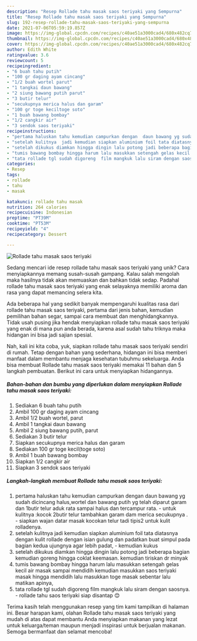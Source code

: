 ```yaml
---
description: "Resep Rollade tahu masak saos teriyaki yang Sempurna"
title: "Resep Rollade tahu masak saos teriyaki yang Sempurna"
slug: 192-resep-rollade-tahu-masak-saos-teriyaki-yang-sempurna
date: 2021-07-06T05:59:19.857Z
image: https://img-global.cpcdn.com/recipes/c40ae51a3000cad4/680x482cq70/rollade-tahu-masak-saos-teriyaki-foto-resep-utama.jpg
thumbnail: https://img-global.cpcdn.com/recipes/c40ae51a3000cad4/680x482cq70/rollade-tahu-masak-saos-teriyaki-foto-resep-utama.jpg
cover: https://img-global.cpcdn.com/recipes/c40ae51a3000cad4/680x482cq70/rollade-tahu-masak-saos-teriyaki-foto-resep-utama.jpg
author: Edith White
ratingvalue: 3.6
reviewcount: 5
recipeingredient:
- "6 buah tahu putih"
- "100 gr daging ayam cincang"
- "1/2 buah wortel parut"
- "1 tangkai daun bawang"
- "2 siung bawang putih parut"
- "3 butir telur"
- "secukupnya merica halus dan garam"
- "100 gr toge keciltoge soto"
- "1 buah bawang bombay"
- "1/2 cangkir air"
- "3 sendok saos teriyaki"
recipeinstructions:
- "pertama haluskan tahu kemudian campurkan dengan  daun bawang yg sudah dicincang halus,wortel dan bawang putih yg telah diparut garam dan 1butir telur aduk rata sampai halus dan tercampur rata. untuk kulitnya :kocok 2butir telur tambahkan garam dam merica secukupnya . siapkan wajan datar masak kocokan telur tadi tipis2 untuk kulit rolladenya."
- "setelah kulitnya  jadi kemudian siapkan aluminium foil tata diatasnya dengan kulit rollade dengan isian gulung dan padatkan buat simpul pada bagian kedua ujungnya  agar lebih padat, kemudian kukus"
- "setelah dikukus diamkan hingga dingin lalu potong jadi beberapa bagian kemudian goreng hingga coklat keemasan. kemudian tiriskan dr minyak"
- "tumis bawang bombay hingga harum lalu masukkan setengah gelas kecil air masak sampai mendidih kemudian masukkan saos teriyaki masak hingga mendidih lalu masukkan toge masak sebentar lalu matikan apinya,"
- "tata rollade tgl sudah digoreng  film mangkuk lalu siram dengan saosnya.  rollade tahu saos teriyaki siap disantap 😊"
categories:
- Resep
tags:
- rollade
- tahu
- masak

katakunci: rollade tahu masak 
nutrition: 264 calories
recipecuisine: Indonesian
preptime: "PT39M"
cooktime: "PT53M"
recipeyield: "4"
recipecategory: Dessert

---
```



![Rollade tahu masak saos teriyaki](https://img-global.cpcdn.com/recipes/c40ae51a3000cad4/680x482cq70/rollade-tahu-masak-saos-teriyaki-foto-resep-utama.jpg)

Sedang mencari ide resep rollade tahu masak saos teriyaki yang unik? Cara menyiapkannya memang susah-susah gampang. Kalau salah mengolah maka hasilnya tidak akan memuaskan dan bahkan tidak sedap. Padahal rollade tahu masak saos teriyaki yang enak selayaknya memiliki aroma dan rasa yang dapat memancing selera kita.

Ada beberapa hal yang sedikit banyak mempengaruhi kualitas rasa dari rollade tahu masak saos teriyaki, pertama dari jenis bahan, kemudian pemilihan bahan segar, sampai cara membuat dan menghidangkannya. Tidak usah pusing jika hendak menyiapkan rollade tahu masak saos teriyaki yang enak di mana pun anda berada, karena asal sudah tahu triknya maka hidangan ini bisa jadi sajian spesial.




Nah, kali ini kita coba, yuk, siapkan rollade tahu masak saos teriyaki sendiri di rumah. Tetap dengan bahan yang sederhana, hidangan ini bisa memberi manfaat dalam membantu menjaga kesehatan tubuhmu sekeluarga. Anda bisa membuat Rollade tahu masak saos teriyaki memakai 11 bahan dan 5 langkah pembuatan. Berikut ini cara untuk menyiapkan hidangannya.

<!--inarticleads1-->

##### Bahan-bahan dan bumbu yang diperlukan dalam menyiapkan Rollade tahu masak saos teriyaki:

1. Sediakan 6 buah tahu putih
1. Ambil 100 gr daging ayam cincang
1. Ambil 1/2 buah wortel, parut
1. Ambil 1 tangkai daun bawang
1. Ambil 2 siung bawang putih, parut
1. Sediakan 3 butir telur
1. Siapkan secukupnya merica halus dan garam
1. Sediakan 100 gr toge kecil(toge soto)
1. Ambil 1 buah bawang bombay
1. Siapkan 1/2 cangkir air
1. Siapkan 3 sendok saos teriyaki




<!--inarticleads2-->

##### Langkah-langkah membuat Rollade tahu masak saos teriyaki:

1. pertama haluskan tahu kemudian campurkan dengan  daun bawang yg sudah dicincang halus,wortel dan bawang putih yg telah diparut garam dan 1butir telur aduk rata sampai halus dan tercampur rata. - untuk kulitnya :kocok 2butir telur tambahkan garam dam merica secukupnya . - siapkan wajan datar masak kocokan telur tadi tipis2 untuk kulit rolladenya.
1. setelah kulitnya  jadi kemudian siapkan aluminium foil tata diatasnya dengan kulit rollade dengan isian gulung dan padatkan buat simpul pada bagian kedua ujungnya  agar lebih padat, - kemudian kukus
1. setelah dikukus diamkan hingga dingin lalu potong jadi beberapa bagian kemudian goreng hingga coklat keemasan. kemudian tiriskan dr minyak
1. tumis bawang bombay hingga harum lalu masukkan setengah gelas kecil air masak sampai mendidih kemudian masukkan saos teriyaki masak hingga mendidih lalu masukkan toge masak sebentar lalu matikan apinya,
1. tata rollade tgl sudah digoreng  film mangkuk lalu siram dengan saosnya.  - rollade tahu saos teriyaki siap disantap 😊




Terima kasih telah menggunakan resep yang tim kami tampilkan di halaman ini. Besar harapan kami, olahan Rollade tahu masak saos teriyaki yang mudah di atas dapat membantu Anda menyiapkan makanan yang lezat untuk keluarga/teman maupun menjadi inspirasi untuk berjualan makanan. Semoga bermanfaat dan selamat mencoba!
